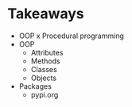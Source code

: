 # Takeaways
- OOP x Procedural programming
- OOP
    - Attributes
    - Methods
    - Classes
    - Objects
- Packages
    - pypi.org